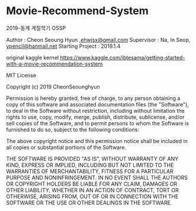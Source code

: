 # Movie-Recommend-System
2019-동계 계절학기 OSSP

Author : Cheon Seoung Hyun ,ehwjsx@gmail.com
Supervisor : Na, In Seop, ypencil@hanmail.net
Starting Project : 2019.1.4

original kaggle kernel
https://www.kaggle.com/ibtesama/getting-started-with-a-movie-recommendation-system


MIT License

Copyright (c) 2019 CheonSeounghyun

Permission is hereby granted, free of charge, to any person obtaining a copy
of this software and associated documentation files (the "Software"), to deal
in the Software without restriction, including without limitation the rights
to use, copy, modify, merge, publish, distribute, sublicense, and/or sell
copies of the Software, and to permit persons to whom the Software is
furnished to do so, subject to the following conditions:

The above copyright notice and this permission notice shall be included in all
copies or substantial portions of the Software.

THE SOFTWARE IS PROVIDED "AS IS", WITHOUT WARRANTY OF ANY KIND, EXPRESS OR
IMPLIED, INCLUDING BUT NOT LIMITED TO THE WARRANTIES OF MERCHANTABILITY,
FITNESS FOR A PARTICULAR PURPOSE AND NONINFRINGEMENT. IN NO EVENT SHALL THE
AUTHORS OR COPYRIGHT HOLDERS BE LIABLE FOR ANY CLAIM, DAMAGES OR OTHER
LIABILITY, WHETHER IN AN ACTION OF CONTRACT, TORT OR OTHERWISE, ARISING FROM,
OUT OF OR IN CONNECTION WITH THE SOFTWARE OR THE USE OR OTHER DEALINGS IN THE
SOFTWARE.

